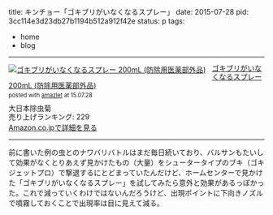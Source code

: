 title: キンチョー「ゴキブリがいなくなるスプレー」
date: 2015-07-28
pid: 3cc114e3d23db27b1194b512a912f42e
status: p
tags:
- home
- blog
---

<div class="amazlet-box" style="margin-bottom:0px;"><div class="amazlet-image" style="float:left;margin:0px 12px 1px 0px;"><a href="http://www.amazon.co.jp/exec/obidos/ASIN/B0081BDLYC/dotimpact-22/ref=nosim/" name="amazletlink" target="_blank"><img src="http://ecx.images-amazon.com/images/I/41O6gQlvUJL._SL160_.jpg" alt="ゴキブリがいなくなるスプレー 200mL (防除用医薬部外品)" style="border: none;" /></a></div><div class="amazlet-info" style="line-height:120%; margin-bottom: 10px"><div class="amazlet-name" style="margin-bottom:10px;line-height:120%"><a href="http://www.amazon.co.jp/exec/obidos/ASIN/B0081BDLYC/dotimpact-22/ref=nosim/" name="amazletlink" target="_blank">ゴキブリがいなくなるスプレー 200mL (防除用医薬部外品)</a><div class="amazlet-powered-date" style="font-size:80%;margin-top:5px;line-height:120%">posted with <a href="http://www.amazlet.com/" title="amazlet" target="_blank">amazlet</a> at 15.07.28</div></div><div class="amazlet-detail">大日本除虫菊 <br />売り上げランキング: 229<br /></div><div class="amazlet-sub-info" style="float: left;"><div class="amazlet-link" style="margin-top: 5px"><a href="http://www.amazon.co.jp/exec/obidos/ASIN/B0081BDLYC/dotimpact-22/ref=nosim/" name="amazletlink" target="_blank">Amazon.co.jpで詳細を見る</a></div></div></div><div class="amazlet-footer" style="clear: left"></div></div>

----

前に書いた例の虫とのナワバリバトルはまだ毎日続いており、バルサンもたいして効果がなくとりあえず見かけたもの（大量）をシュータータイプのブキ（ゴキジェットプロ）で撃退するにとどまっていたんだけど、ホームセンターで見かけた「ゴキブリがいなくなるスプレー」を試してみたら意外と効果があるっぽかった。これで減っていくわけではないんだろうけど、出現ポイントに下向きノズルで噴霧しておくことで出現率は目に見えて減る。
